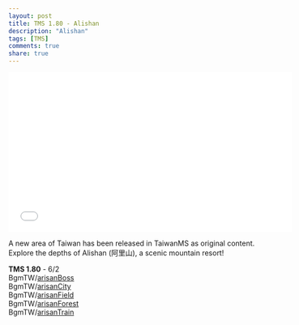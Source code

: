 ```yaml
---
layout: post
title: TMS 1.80 - Alishan
description: "Alishan"
tags: [TMS]
comments: true
share: true
---
```


<iframe width="560" height="315" src="//www.youtube.com/embed/videoseries?list=PLARr36qkoiWa3fpyfMPUkmWFxeDZiav-9" frameborder="0" allowfullscreen></iframe>

A new area of Taiwan has been released in TaiwanMS as original content.  
Explore the depths of Alishan (阿里山), a scenic mountain resort!  

<b>TMS 1.80</b> - 6/2  
BgmTW/<a href="http://youtu.be/vyn-pYh7OeM">arisanBoss</a>  
BgmTW/<a href="http://youtu.be/EppjtsvLkJs">arisanCity</a>  
BgmTW/<a href="http://youtu.be/pVMWdCykTro">arisanField</a>  
BgmTW/<a href="http://youtu.be/UhtL8QLEIyM">arisanForest</a>  
BgmTW/<a href="http://youtu.be/DHCiyODEdUs">arisanTrain</a>
